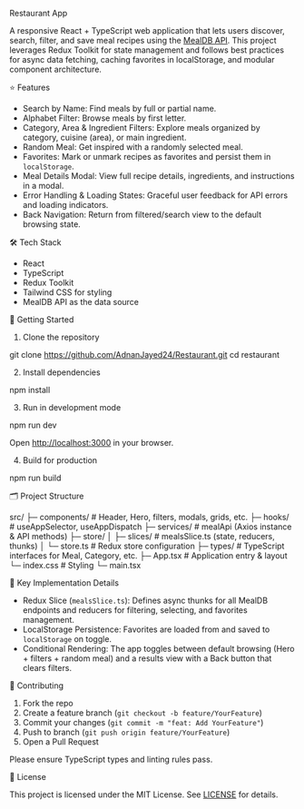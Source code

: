 Restaurant App

A responsive React + TypeScript web application that lets users discover, search, filter, and save meal recipes using the [MealDB API](https://www.themealdb.com/). This project leverages Redux Toolkit for state management and follows best practices for async data fetching, caching favorites in localStorage, and modular component architecture.

⭐ Features

* Search by Name: Find meals by full or partial name.
* Alphabet Filter: Browse meals by first letter.
* Category, Area & Ingredient Filters: Explore meals organized by category, cuisine (area), or main ingredient.
* Random Meal: Get inspired with a randomly selected meal.
* Favorites: Mark or unmark recipes as favorites and persist them in `localStorage`.
* Meal Details Modal: View full recipe details, ingredients, and instructions in a modal.
* Error Handling & Loading States: Graceful user feedback for API errors and loading indicators.
* Back Navigation: Return from filtered/search view to the default browsing state.


🛠️ Tech Stack

* React
* TypeScript
* Redux Toolkit
* Tailwind CSS for styling
* MealDB API as the data source

🚀 Getting Started

1. Clone the repository


git clone https://github.com/AdnanJayed24/Restaurant.git
cd restaurant

2. Install dependencies

npm install


3. Run in development mode

npm run dev

Open [http://localhost:3000](http://localhost:3000) in your browser.

4. Build for production

npm run build


🗂️ Project Structure

src/
├─ components/      # Header, Hero, filters, modals, grids, etc.
├─ hooks/           # useAppSelector, useAppDispatch
├─ services/        # mealApi (Axios instance & API methods)
├─ store/
│  ├─ slices/       # mealsSlice.ts (state, reducers, thunks)
│  └─ store.ts      # Redux store configuration
├─ types/           # TypeScript interfaces for Meal, Category, etc.
├─ App.tsx          # Application entry & layout
└─ index.css        # Styling
└─ main.tsx        


🧩 Key Implementation Details

* Redux Slice (`mealsSlice.ts`): Defines async thunks for all MealDB endpoints and reducers for filtering, selecting, and favorites management.
* LocalStorage Persistence: Favorites are loaded from and saved to `localStorage` on toggle.
* Conditional Rendering: The app toggles between default browsing (Hero + filters + random meal) and a results view with a Back button that clears filters.


🤝 Contributing

1. Fork the repo
2. Create a feature branch (`git checkout -b feature/YourFeature`)
3. Commit your changes (`git commit -m "feat: Add YourFeature"`)
4. Push to branch (`git push origin feature/YourFeature`)
5. Open a Pull Request

Please ensure TypeScript types and linting rules pass.


📄 License

This project is licensed under the MIT License. See [LICENSE](LICENSE) for details.

